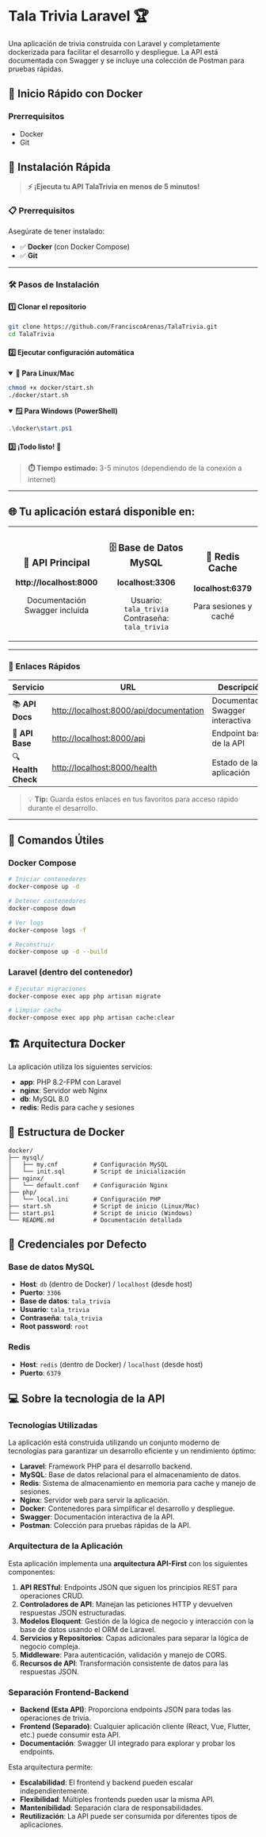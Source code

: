 # Tala Trivia Laravel 🏆

Una aplicación de trivia construida con Laravel y completamente dockerizada para facilitar el desarrollo y despliegue. La API está documentada con Swagger y se incluye una colección de Postman para pruebas rápidas.

## 🚀 Inicio Rápido con Docker

### Prerrequisitos

- Docker
- Git

## 🚀 Instalación Rápida

> **⚡ ¡Ejecuta tu API TalaTrivia en menos de 5 minutos!**

### 📋 Prerrequisitos

Asegúrate de tener instalado:
- ✅ **Docker** (con Docker Compose)
- ✅ **Git**

---

### 🛠️ Pasos de Instalación

#### **1️⃣ Clonar el repositorio**

```bash
git clone https://github.com/FranciscoArenas/TalaTrivia.git
cd TalaTrivia
```

#### **2️⃣ Ejecutar configuración automática**

<details open>
<summary><strong>🐧 Para Linux/Mac</strong></summary>

```bash
chmod +x docker/start.sh
./docker/start.sh
```

</details>

<details open>
<summary><strong>🪟 Para Windows (PowerShell)</strong></summary>

```powershell
.\docker\start.ps1
```

</details>

#### **3️⃣ ¡Todo listo! 🎉**

> **⏱️ Tiempo estimado:** 3-5 minutos (dependiendo de la conexión a internet)

---

## 🌐 Tu aplicación estará disponible en:

<table>
<tr>
<td align="center">

### 🚀 **API Principal**
**http://localhost:8000**

Documentación Swagger incluida

</td>
<td align="center">

### 🗄️ **Base de Datos MySQL**
**localhost:3306**

Usuario: `tala_trivia`
Contraseña: `tala_trivia`

</td>
<td align="center">

### 🔴 **Redis Cache**
**localhost:6379**

Para sesiones y caché

</td>
</tr>
</table>

---

### 🔗 Enlaces Rápidos

| Servicio | URL | Descripción |
|----------|-----|-------------|
| 📚 **API Docs** | [http://localhost:8000/api/documentation](http://localhost:8000/api/documentation) | Documentación Swagger interactiva |
| 🎯 **API Base** | [http://localhost:8000/api](http://localhost:8000/api) | Endpoint base de la API |
| 🔍 **Health Check** | [http://localhost:8000/health](http://localhost:8000/health) | Estado de la aplicación |

> 💡 **Tip:** Guarda estos enlaces en tus favoritos para acceso rápido durante el desarrollo.

---

## 🔧 Comandos Útiles

### Docker Compose

```bash
# Iniciar contenedores
docker-compose up -d

# Detener contenedores
docker-compose down

# Ver logs
docker-compose logs -f

# Reconstruir
docker-compose up -d --build
```

### Laravel (dentro del contenedor)

```bash
# Ejecutar migraciones
docker-compose exec app php artisan migrate

# Limpiar cache
docker-compose exec app php artisan cache:clear
```

## 🏗️ Arquitectura Docker

La aplicación utiliza los siguientes servicios:

- **app**: PHP 8.2-FPM con Laravel
- **nginx**: Servidor web Nginx
- **db**: MySQL 8.0
- **redis**: Redis para cache y sesiones

## 📁 Estructura de Docker

```
docker/
├── mysql/
│   ├── my.cnf          # Configuración MySQL
│   └── init.sql        # Script de inicialización
├── nginx/
│   └── default.conf    # Configuración Nginx
├── php/
│   └── local.ini       # Configuración PHP
├── start.sh            # Script de inicio (Linux/Mac)
├── start.ps1           # Script de inicio (Windows)
└── README.md           # Documentación detallada
```

## 🔐 Credenciales por Defecto

### Base de datos MySQL

- **Host**: `db` (dentro de Docker) / `localhost` (desde host)
- **Puerto**: `3306`
- **Base de datos**: `tala_trivia`
- **Usuario**: `tala_trivia`
- **Contraseña**: `tala_trivia`
- **Root password**: `root`

### Redis

- **Host**: `redis` (dentro de Docker) / `localhost` (desde host)
- **Puerto**: `6379`



## 💻 Sobre la tecnologia de la API


### Tecnologías Utilizadas

La aplicación está construida utilizando un conjunto moderno de tecnologías para garantizar un desarrollo eficiente y un rendimiento óptimo:

- **Laravel**: Framework PHP para el desarrollo backend.
- **MySQL**: Base de datos relacional para el almacenamiento de datos.
- **Redis**: Sistema de almacenamiento en memoria para cache y manejo de sesiones.
- **Nginx**: Servidor web para servir la aplicación.
- **Docker**: Contenedores para simplificar el desarrollo y despliegue.
- **Swagger**: Documentación interactiva de la API.
- **Postman**: Colección para pruebas rápidas de la API.

### Arquitectura de la Aplicación

Esta aplicación implementa una **arquitectura API-First** con los siguientes componentes:

1. **API RESTful**: Endpoints JSON que siguen los principios REST para operaciones CRUD.
2. **Controladores de API**: Manejan las peticiones HTTP y devuelven respuestas JSON estructuradas.
3. **Modelos Eloquent**: Gestión de la lógica de negocio y interacción con la base de datos usando el ORM de Laravel.
4. **Servicios y Repositorios**: Capas adicionales para separar la lógica de negocio compleja.
5. **Middleware**: Para autenticación, validación y manejo de CORS.
6. **Recursos de API**: Transformación consistente de datos para las respuestas JSON.

### Separación Frontend-Backend

- **Backend (Esta API)**: Proporciona endpoints JSON para todas las operaciones de trivia.
- **Frontend (Separado)**: Cualquier aplicación cliente (React, Vue, Flutter, etc.) puede consumir esta API.
- **Documentación**: Swagger UI integrado para explorar y probar los endpoints.

Esta arquitectura permite:
- **Escalabilidad**: El frontend y backend pueden escalar independientemente.
- **Flexibilidad**: Múltiples frontends pueden usar la misma API.
- **Mantenibilidad**: Separación clara de responsabilidades.
- **Reutilización**: La API puede ser consumida por diferentes tipos de aplicaciones.